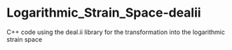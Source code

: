 # Logarithmic_Strain_Space-dealii
C++ code using the deal.ii library for the transformation into the logarithmic strain space
